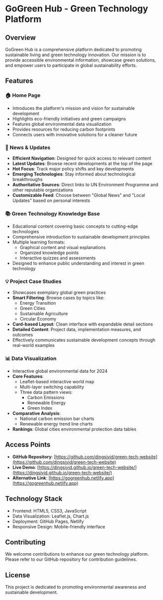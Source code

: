 # GoGreen Hub - Green Technology Platform

## Overview

GoGreen Hub is a comprehensive platform dedicated to promoting sustainable living and green technology innovation. Our mission is to provide accessible environmental information, showcase green solutions, and empower users to participate in global sustainability efforts.

## Features

### 🏠 Home Page
- Introduces the platform's mission and vision for sustainable development
- Highlights eco-friendly initiatives and green campaigns
- Features global environmental data visualization
- Provides resources for reducing carbon footprints
- Connects users with innovative solutions for a cleaner future

### 📰 News & Updates
- **Efficient Navigation**: Designed for quick access to relevant content
- **Latest Updates**: Browse recent developments at the top of the page
- **Hot Focus**: Track major policy shifts and key developments
- **Emerging Technologies**: Stay informed about technological breakthroughs
- **Authoritative Sources**: Direct links to UN Environment Programme and other reputable organizations
- **Customizable Feed**: Choose between "Global News" and "Local Updates" based on personal interests

### 📚 Green Technology Knowledge Base
- Educational content covering basic concepts to cutting-edge technologies
- Comprehensive introduction to sustainable development principles
- Multiple learning formats:
  - Graphical content and visual explanations
  - Organized knowledge points
  - Interactive quizzes and assessments
- Designed to enhance public understanding and interest in green technology

### 💡 Project Case Studies
- Showcases exemplary global green practices
- **Smart Filtering**: Browse cases by topics like:
  - Energy Transition
  - Green Cities
  - Sustainable Agriculture
  - Circular Economy
- **Card-based Layout**: Clean interface with expandable detail sections
- **Detailed Content**: Project data, implementation measures, and outcomes
- Effectively communicates sustainable development concepts through real-world examples

### 📊 Data Visualization
- Interactive global environmental data for 2024
- **Core Features**:
  - Leaflet-based interactive world map
  - Multi-layer switching capability
  - Three data pattern views:
    - Carbon Emissions
    - Renewable Energy
    - Green Index
- **Comparative Analysis**:
  - National carbon emission bar charts
  - Renewable energy trend line charts
- **Rankings**: Global cities environmental protection data tables

## Access Points

- **GitHub Repository**: [https://github.com/dingsiyid/green-tech-website](https://github.com/dingsiyid/green-tech-website)
- **Live Demo**: [https://dingsiyid.github.io/green-tech-website/](https://dingsiyid.github.io/green-tech-website/)
- **Alternative Link**: [https://gogreenhub.netlify.app](https://gogreenhub.netlify.app)

## Technology Stack

- Frontend: HTML5, CSS3, JavaScript
- Data Visualization: Leaflet.js, Chart.js
- Deployment: GitHub Pages, Netlify
- Responsive Design: Mobile-friendly interface

## Contributing

We welcome contributions to enhance our green technology platform. Please refer to our GitHub repository for contribution guidelines.

## License

This project is dedicated to promoting environmental awareness and sustainable development.
